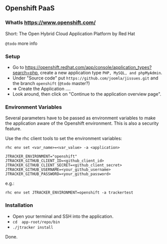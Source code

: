 ## Openshift PaaS

### WhatIs https://www.openshift.com/

Short: The Open Hybrid Cloud Application Platform by Red Hat

`@todo` more info

### Setup

* Go to https://openshift.redhat.com/app/console/application_types?search=php, create a new application type `PHP, MySQL, and phpMyAdmin`.
* Under "Source code" put `https://github.com/joomla/jissues.git` and the branch `openshift` (`@todo` master?)
* => Create the Application ....
* Look around, then click on "Continue to the application overview page".

### Environment Variables

Several parameters have to be passed as environment variables to make the application aware of the Openshift environment. This is also a security feature.

Use the rhc client tools to set the environment variables:

`rhc env set <var_name>=<var_value> -a <application>`

```
JTRACKER_ENVIRONMENT="openshift"
JTRACKER_GITHUB_CLIENT_ID=<github_client_id>
JTRACKER_GITHUB_CLIENT_SECRET=<github_client_secret>
JTRACKER_GITHUB_USERNAME=<your_github_username>
JTRACKER_GITHUB_PASSWORD=<your_github_password>
```

e.g.:

`rhc env set JTRACKER_ENVIRONMENT=openshift -a trackertest`

### Installation

* Open your terminal and SSH into the application.
* `cd  app-root/repo/bin`
* `./jtracker install`

Done.
